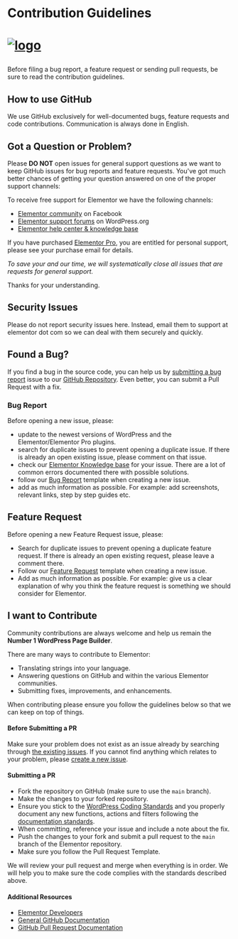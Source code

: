 # Contribution Guidelines
# <p><a href="https://elementor.com/?utm_source=github-repo&utm_medium=link&utm_campaign=contribution">![logo](https://user-images.githubusercontent.com/1778512/191041718-728d179e-07cb-4cb4-953a-6c294ee8c4db.png)</a></p>

Before filing a bug report, a feature request or sending pull requests, be sure to read the contribution guidelines.

## How to use GitHub

We use GitHub exclusively for well-documented bugs, feature requests and code contributions. Communication is always done in English.

## Got a Question or Problem?

Please **DO NOT** open issues for general support questions as we want to keep GitHub issues for bug reports and feature requests. You've got much better chances of getting your question answered on one of the proper support channels:

To receive free support for Elementor we have the following channels:
* [Elementor community](https://www.facebook.com/groups/Elementors/) on Facebook
* [Elementor support forums](https://wordpress.org/support/plugin/elementor) on WordPress.org
* [Elementor help center & knowledge base](https://elementor.com/help/)

If you have purchased [Elementor Pro](https://elementor.com/pro), you are entitled for personal support, please see your purchase email for details.

*To save your and our time, we will systematically close all issues that are requests for general support.*

Thanks for your understanding.

## Security Issues

Please do not report security issues here. Instead, email them to support at elementor dot com so we can deal with them securely and quickly.

## Found a Bug?

If you find a bug in the source code, you can help us by [submitting a bug report](#bug-report) issue to our [GitHub Repository](https://github.com/elementor/elementor/issues/new?template=Feature_request.md). Even better, you can submit a Pull Request with a fix.

### Bug Report

Before opening a new issue, please:
* update to the newest versions of WordPress and the Elementor/Elementor Pro plugins.
* search for duplicate issues to prevent opening a duplicate issue. If there is already an open existing issue, please comment on that issue.
* check our [Elementor Knowledge base](https://docs.elementor.com) for your issue. There are a lot of common errors documented there with possible solutions.
* follow our [Bug Report](https://github.com/elementor/elementor/issues/new?template=Bug_report.md) template when creating a new issue.
* add as much information as possible. For example: add screenshots, relevant links, step by step guides etc.

## Feature Request

Before opening a new Feature Request issue, please:
* Search for duplicate issues to prevent opening a duplicate feature request. If there is already an open existing request, please leave a comment there.
* Follow our [Feature Request](https://github.com/elementor/elementor/issues/new?template=Feature_request.md) template when creating a new issue.
* Add as much information as possible. For example: give us a clear explanation of why you think the feature request is something we should consider for Elementor.

## I want to Contribute

Community contributions are always welcome and help us remain the **Number 1 WordPress Page Builder**.

There are many ways to contribute to Elementor:
- Translating strings into your language.
- Answering questions on GitHub and within the various Elementor communities.
- Submitting fixes, improvements, and enhancements.

When contributing please ensure you follow the guidelines below so that we can keep on top of things.

#### Before Submitting a PR

Make sure your problem does not exist as an issue already by searching through [the existing issues](https://github.com/elementor/elementor/issues). If you cannot find anything which relates to your problem, please [create a new issue](https://github.com/elementor/elementor/issues/new).

#### Submitting a PR

* Fork the repository on GitHub (make sure to use the `main` branch).
* Make the changes to your forked repository.
* Ensure you stick to the [WordPress Coding Standards](https://make.wordpress.org/core/handbook/best-practices/coding-standards/) and you properly document any new functions, actions and filters following the [documentation standards](https://make.wordpress.org/core/handbook/best-practices/inline-documentation-standards/php/).
* When committing, reference your issue and include a note about the fix.
* Push the changes to your fork and submit a pull request to the `main` branch of the Elementor repository.
* Make sure you follow the Pull Request Template.

We will review your pull request and merge when everything is in order. We will help you to make sure the code complies with the standards described above.

#### Additional Resources

* [Elementor Developers](https://developers.elementor.com)
* [General GitHub Documentation](https://help.github.com/)
* [GitHub Pull Request Documentation](https://help.github.com/send-pull-requests/)
